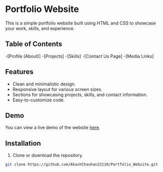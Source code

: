 # Portfolio Website

This is a simple portfolio website built using HTML and CSS to showcase your work, skills, and experience.

## Table of Contents

-[Profile (About)]
-[Projects]
-[Skills]
-[Contact Us Page]
-[Media Links]

## Features

- Clean and minimalistic design.
- Responsive layout for various screen sizes.
- Sections for showcasing projects, skills, and contact information.
- Easy-to-customize code.

## Demo

You can view a live demo of the website [here](https://akashchauhan22110.github.io/Portfolio_Website/).

## Installation

1. Clone or download the repository.

```bash
git clone https://github.com/AkashChauhan22110/Portfolio_Website.git

